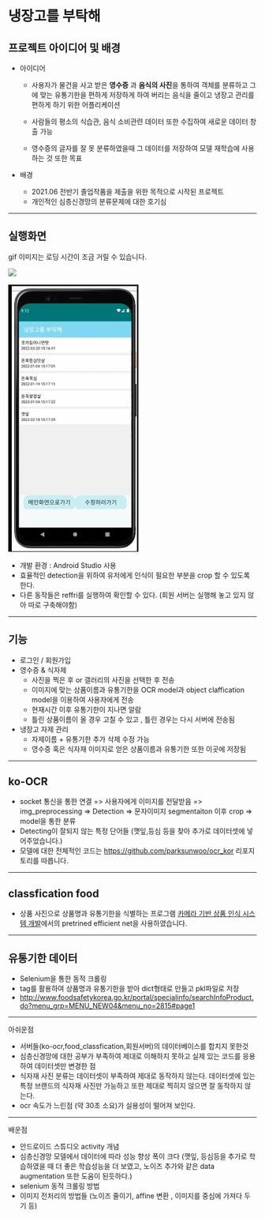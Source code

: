 # 냉장고를 부탁해

##  프로젝트 아이디어 및 배경
- 아이디어 
    - 사용자가 물건을 사고 받은 **영수증** 과 **음식의 사진**을 통하여 객체를 분류하고 그에 맞는 유통기한을 편하게 저장하게 하여 버리는 음식을 줄이고 냉장고 관리를 편하게 하기 위한 어플리케이션   
      
    - 사람들의 평소의 식습관, 음식 소비관련 데이터 또한 수집하여 새로운 데이터 창출 가능 


    - 영수증의 글자를 잘 못 분류하였을때 그 데이터를 저장하여 모델 재학습에 사용하는 것 또한 목표

- 배경 
    - 2021.06 전반기 졸업작품을 제출을 위한 목적으로 시작된 프로젝트
    - 개인적인 심층신경망의 분류문제에 대한 호기심

-------------------------------

## 실행화면 

gif 이미지는 로딩 시간이 조금 거릴 수 있습니다.

![](./동작.gif)



![](./결과.PNG)



- 개발 환경 : Android Studio 사용
- 효율적인 detection을 위하여 유저에게 인식이 필요한 부분을 crop 할 수 있도록 한다.
- 다른 동작들은 reffri를 실행하여 확인할 수 있다. (회원 서버는 실행해 놓고 있지 않아 따로 구축해야함)

--------------------------------
## 기능 
- 로그인 / 회원가입
- 영수증 & 식자제 
    - 사진을 찍은 후 or 갤러리의 사진을 선택한 후 전송
    - 이미지에 맞는 상품이름과 유통기한을 OCR model과 object claffication model을 이용하여 사용자에게 전송
    - 현재시간 이후 유통기한이 지나면 알람
    - 틀린 상품이름이 올 경우 고칠 수 있고 , 틀린 경우는 다시 서버에 전송됨
 - 냉장고 자제 관리 
    - 자제이름 + 유통기한 추가 삭제 수정 가능
    - 영수증 혹은 식자재 이미지로 얻은 상품이름과 유통기한 또한 이곳에 저장됨
---------------------------------
## ko-OCR
- socket 통신을 통한 연결 => 사용자에게 이미지를 전달받음 => img_preprocessing => Detection => 문자이미지 segmentaiton 이후 crop => model을 통한 분류
 - Detecting이 잘되지 않는 특정 단어들 (깻잎,등심 등을 찾아 추가로 데이터셋에 넣어주었습니다.)
 - 모델에 대한 전체적인 코드는  https://github.com/parksunwoo/ocr_kor 리포지토리를 따릅니다.
---------------------------------

## classfication food
- 상품 사진으로 상품명과 유통기한을 식별하는 프로그램
[카메라 기반 상품 인식 시스템 개발](https://github.com/mu-in/muin_DL)에서의 pretrined efficient net을 사용하였습니다.

----------------------------------
## 유통기한 데이터 

- Selenium을 통한  동적 크롤링
- tag를 활용하여 상품명과 유통기한을 받아 dict형태로 만들고 pkl파일로 저장
- http://www.foodsafetykorea.go.kr/portal/specialinfo/searchInfoProduct.do?menu_grp=MENU_NEW04&menu_no=2815#page1

---------------------------------
아쉬운점 
- 서버들(ko-ocr,food_classfication,회원서버)의 데이터베이스를 합치지 못한것
- 심층신경망에 대한 공부가 부족하여 제대로 이해하지 못하고 실제 있는 코드를 응용하여 데이터셋만 변경한 점
- 식자재 사진 분류는 데이터셋이 부족하여 제대로 동작하지 않는다.  데이터셋에 있는 특정 브랜드의 식자재 사진만 가능하고 또한 제대로 찍히지 않으면 잘 동작하지 않는다.  
- ocr 속도가 느린점 (약 30초 소요)가 실용성이 떨어져 보인다.

--------------------------------
배운점
- 안드로이드 스튜디오 activity 개념
- 심층신경망 모델에서 데이터에 따라 성능 향상 폭이 크다 (깻잎, 등심등을 추가로 학습하였을 때 더 좋은 학습성능을 더 보였고, 노이즈 추가와 같은 data augmentation 또한 도움이 된듯하다.)
- selenium 동적 크롤링 방법
- 이미지 전처리의 방법들 (노이즈 줄이기, affine 변환 , 이미지를 중심에 가져다 두기 등)




